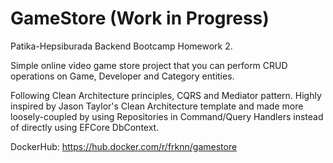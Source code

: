 # GameStore (Work in Progress)

Patika-Hepsiburada Backend Bootcamp Homework 2.

Simple online video game store project that you can perform CRUD operations on Game, Developer and Category entities.

Following Clean Architecture principles, CQRS and Mediator pattern.
Highly inspired by Jason Taylor's Clean Architecture template and made more loosely-coupled by using Repositories in Command/Query Handlers instead of directly using EFCore DbContext.

DockerHub: https://hub.docker.com/r/frknn/gamestore
